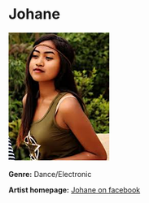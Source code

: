 # Johane

![Johane](johane.jpg)

**Genre:** Dance/Electronic

**Artist homepage:** [Johane on facebook](https://web.facebook.com/JohaneOfficial/?_rdc=1&_rdr)
